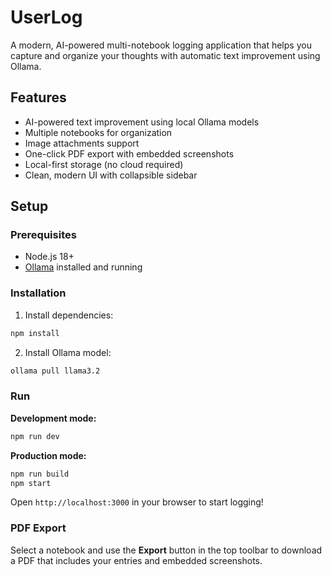 # UserLog

A modern, AI-powered multi-notebook logging application that helps you capture and organize your thoughts with automatic text improvement using Ollama.

## Features

- AI-powered text improvement using local Ollama models
- Multiple notebooks for organization
- Image attachments support
- One-click PDF export with embedded screenshots
- Local-first storage (no cloud required)
- Clean, modern UI with collapsible sidebar

## Setup

### Prerequisites
- Node.js 18+
- [Ollama](https://ollama.ai) installed and running

### Installation

1. Install dependencies:
```bash
npm install
```

2. Install Ollama model:
```bash
ollama pull llama3.2
```

### Run

**Development mode:**
```bash
npm run dev
```

**Production mode:**
```bash
npm run build
npm start
```

Open `http://localhost:3000` in your browser to start logging!

### PDF Export

Select a notebook and use the **Export** button in the top toolbar to download a PDF that includes your entries and embedded screenshots.
